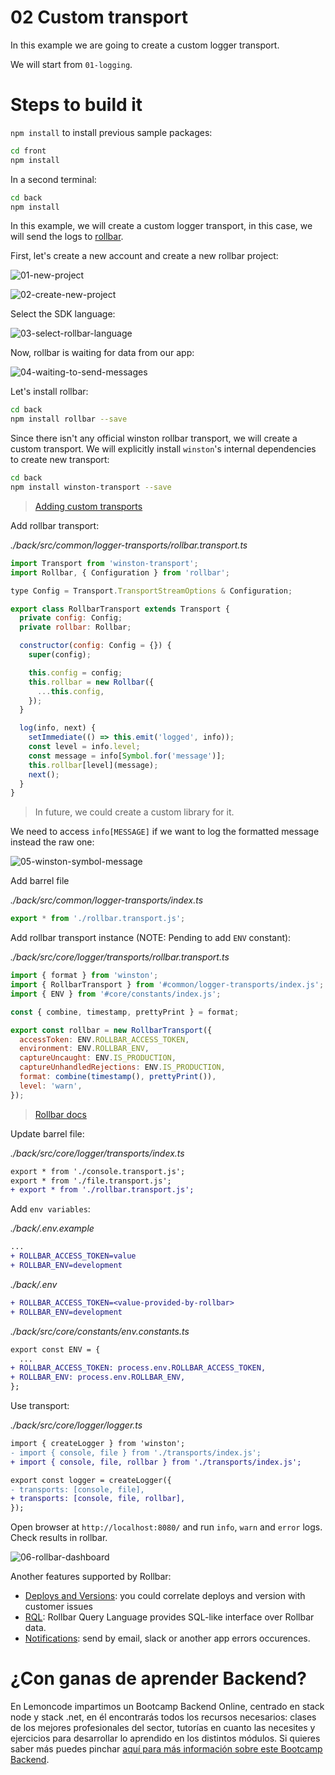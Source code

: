 # 02 Custom transport

In this example we are going to create a custom logger transport.

We will start from `01-logging`.

# Steps to build it

`npm install` to install previous sample packages:

```bash
cd front
npm install

```

In a second terminal:

```bash
cd back
npm install

```

In this example, we will create a custom logger transport, in this case, we will send the logs to [rollbar](https://rollbar.com/).

First, let's create a new account and create a new rollbar project:

![01-new-project](./readme-resources/01-new-project.png)

![02-create-new-project](./readme-resources/02-create-new-project.png)


Select the SDK language:

![03-select-rollbar-language](./readme-resources/03-select-rollbar-language.png)

Now, rollbar is waiting for data from our app:

![04-waiting-to-send-messages](./readme-resources/04-waiting-to-send-messages.png)

Let's install rollbar:

```bash
cd back
npm install rollbar --save

```

Since there isn't any official winston rollbar transport, we will create a custom transport. We will explicitly install `winston`'s internal dependencies to create new transport:

```bash
cd back
npm install winston-transport --save

```

> [Adding custom transports](https://github.com/winstonjs/winston#adding-custom-transports)

Add rollbar transport:

_./back/src/common/logger-transports/rollbar.transport.ts_

```javascript
import Transport from 'winston-transport';
import Rollbar, { Configuration } from 'rollbar';

type Config = Transport.TransportStreamOptions & Configuration;

export class RollbarTransport extends Transport {
  private config: Config;
  private rollbar: Rollbar;

  constructor(config: Config = {}) {
    super(config);

    this.config = config;
    this.rollbar = new Rollbar({
      ...this.config,
    });
  }

  log(info, next) {
    setImmediate(() => this.emit('logged', info));
    const level = info.level;
    const message = info[Symbol.for('message')];
    this.rollbar[level](message);
    next();
  }
}

```

> In future, we could create a custom library for it.

We need to access `info[MESSAGE]` if we want to log the formatted message instead the raw one:

![05-winston-symbol-message](./readme-resources/05-winston-symbol-message.png)

Add barrel file

_./back/src/common/logger-transports/index.ts_

```javascript
export * from './rollbar.transport.js';

```

Add rollbar transport instance (NOTE: Pending to add `ENV` constant):

_./back/src/core/logger/transports/rollbar.transport.ts_

```javascript
import { format } from 'winston';
import { RollbarTransport } from '#common/logger-transports/index.js';
import { ENV } from '#core/constants/index.js';

const { combine, timestamp, prettyPrint } = format;

export const rollbar = new RollbarTransport({
  accessToken: ENV.ROLLBAR_ACCESS_TOKEN,
  environment: ENV.ROLLBAR_ENV,
  captureUncaught: ENV.IS_PRODUCTION,
  captureUnhandledRejections: ENV.IS_PRODUCTION,
  format: combine(timestamp(), prettyPrint()),
  level: 'warn',
});

```

> [Rollbar docs](https://docs.rollbar.com/docs/nodejs)

Update barrel file:

_./back/src/core/logger/transports/index.ts_

```diff
export * from './console.transport.js';
export * from './file.transport.js';
+ export * from './rollbar.transport.js';

```

Add `env variables`:

_./back/.env.example_

```diff
...
+ ROLLBAR_ACCESS_TOKEN=value
+ ROLLBAR_ENV=development

```

_./back/.env_

```diff
+ ROLLBAR_ACCESS_TOKEN=<value-provided-by-rollbar>
+ ROLLBAR_ENV=development

```

_./back/src/core/constants/env.constants.ts_

```diff
export const ENV = {
  ...
+ ROLLBAR_ACCESS_TOKEN: process.env.ROLLBAR_ACCESS_TOKEN,
+ ROLLBAR_ENV: process.env.ROLLBAR_ENV,
};

```

Use transport:

_./back/src/core/logger/logger.ts_

```diff
import { createLogger } from 'winston';
- import { console, file } from './transports/index.js';
+ import { console, file, rollbar } from './transports/index.js';

export const logger = createLogger({
- transports: [console, file],
+ transports: [console, file, rollbar],
});

```

Open browser at `http://localhost:8080/` and run `info`, `warn` and `error` logs. Check results in rollbar.

![06-rollbar-dashboard](./readme-resources/06-rollbar-dashboard.png)

Another features supported by Rollbar:

- [Deploys and Versions](https://docs.rollbar.com/docs/deploy-tracking): you could correlate deploys and version with customer issues
- [RQL](https://docs.rollbar.com/docs/rql): Rollbar Query Language provides SQL-like interface over Rollbar data.
- [Notifications](https://docs.rollbar.com/docs/notifications): send by email, slack or another app errors occurences.

# ¿Con ganas de aprender Backend?

En Lemoncode impartimos un Bootcamp Backend Online, centrado en stack node y stack .net, en él encontrarás todos los recursos necesarios: clases de los mejores profesionales del sector, tutorías en cuanto las necesites y ejercicios para desarrollar lo aprendido en los distintos módulos. Si quieres saber más puedes pinchar [aquí para más información sobre este Bootcamp Backend](https://lemoncode.net/bootcamp-backend#bootcamp-backend/banner).
